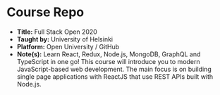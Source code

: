 # Course Repo

- **Title:** Full Stack Open 2020
- **Taught by:** University of Helsinki
- **Platform:** Open University / GitHub
- **Note(s):** Learn React, Redux, Node.js, MongoDB, GraphQL and TypeScript in one go! This course will introduce you to modern JavaScript-based web development. The main focus is on building single page applications with ReactJS that use REST APIs built with Node.js.
